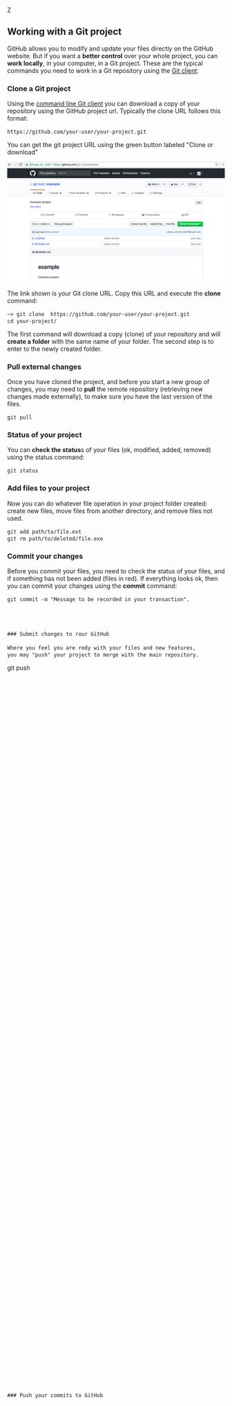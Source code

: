 Z   
## Working with a Git project

GitHub allows you to modify and update your files directly on the GitHub website. But if you want a **better control** over your whole project, you can **work locally**, in your computer, in a Git project. These are the typical commands you need to work in a Git repository using the [Git client](git-client.md): 
   
### Clone a Git project

Using the [command line Git client](git-client.md) you can download a copy of your repository using the GitHub project url. Typically the clone URL follows this format:

```
https://github.com/your-user/your-project.git 
```

You can get the git project URL using the green button labeled "Clone or download"

![GitHub Project Page](../images/github-project.png)

The link shown is your Git clone URL. Copy this URL and execute the **clone** command:

```
~> git clone  https://github.com/your-user/your-project.git 
cd your-project/
```

The first command will download a copy (clone) of your repository and will **create a folder** with the same name of your folder. The second step is to enter to the newly created folder. 


### Pull external changes

Once you have cloned the project, and before you start a new group of changes, you may need to **pull** the remote repository (retrieving new changes made externally), to make sure you have the last version of the files.

```
git pull
```



### Status of your project

You can **check the status**s of your files (ok, modified, added, removed) using the status command:

```
git status
```


### Add files to your project

Now you can do whatever file operation in your project folder created: create new files, move files from another directory, and remove files not used. 

```
git add path/to/file.ext
git rm path/to/deleted/file.exe
```


### Commit your changes

Before you commit your files, you need to check the status of your files, and if something has not been added (files in red). If everything looks ok, then you can commit your changes using the **commit** command:

```
git commit -m "Message to be recorded in your transaction".




### Submit changes to rour GitHub

Where you feel you are redy with your files and new features, 
you may "push" your project to merge with the main repository.

```
git push
```

 





































































































### Push your commits to GitHub




